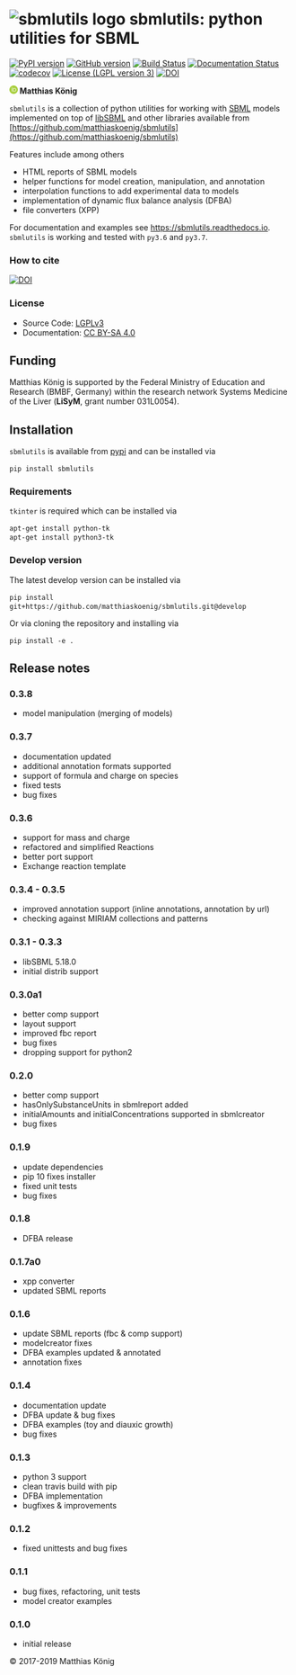 
<h1><img alt="sbmlutils logo" src="./docs_builder/images/sbmlutils-logo-small.png" height="60" /> sbmlutils: python utilities for SBML</h1>

[![PyPI version](https://badge.fury.io/py/sbmlutils.svg)](https://badge.fury.io/py/sbmlutils)
[![GitHub version](https://badge.fury.io/gh/matthiaskoenig%2Fsbmlutils.svg)](https://badge.fury.io/gh/matthiaskoenig%2Fsbmlutils)
[![Build Status](https://travis-ci.org/matthiaskoenig/sbmlutils.svg?branch=develop)](https://travis-ci.org/matthiaskoenig/sbmlutils)
[![Documentation Status](https://readthedocs.org/projects/sbmlutils/badge/?version=latest)](http://sbmlutils.readthedocs.io/en/latest/)
[![codecov](https://codecov.io/gh/matthiaskoenig/sbmlutils/branch/develop/graph/badge.svg)](https://codecov.io/gh/matthiaskoenig/sbmlutils)
[![License (LGPL version 3)](https://img.shields.io/badge/license-LGPLv3.0-blue.svg?style=flat-square)](http://opensource.org/licenses/LGPL-3.0)
[![DOI](https://zenodo.org/badge/55952847.svg)](https://zenodo.org/badge/latestdoi/55952847)


<b><a href="https://orcid.org/0000-0003-1725-179X" title="https://orcid.org/0000-0003-1725-179X"><img src="./docs_builder/images/orcid.png" height="15"/></a> Matthias König</b>

`sbmlutils` is a collection of python utilities for working with [SBML](http://www.sbml.org) models implemented on top of [libSBML](http://sbml.org/Software/libSBML)
and other libraries available from [https://github.com/matthiaskoenig/sbmlutils](https://github.com/matthiaskoenig/sbmlutils)

Features include among others

* HTML reports of SBML models
* helper functions for model creation, manipulation, and annotation
* interpolation functions to add experimental data to models
* implementation of dynamic flux balance analysis (DFBA)
* file converters (XPP)

For documentation and examples see https://sbmlutils.readthedocs.io. `sbmlutils` is working and tested with `py3.6` and `py3.7`.  
  
### How to cite
[![DOI](https://zenodo.org/badge/55952847.svg)](https://zenodo.org/badge/latestdoi/55952847)  

### License
* Source Code: [LGPLv3](http://opensource.org/licenses/LGPL-3.0)
* Documentation: [CC BY-SA 4.0](http://creativecommons.org/licenses/by-sa/4.0/)

## Funding
Matthias König is supported by the Federal Ministry of Education and Research (BMBF, Germany)
within the research network Systems Medicine of the Liver (**LiSyM**, grant number 031L0054).


## Installation
`sbmlutils` is available from [pypi](https://pypi.python.org/pypi/sbmlutils) and 
can be installed via 
```
pip install sbmlutils
```

### Requirements
`tkinter` is required which can be installed via
```
apt-get install python-tk
apt-get install python3-tk
```

### Develop version
The latest develop version can be installed via
```
pip install git+https://github.com/matthiaskoenig/sbmlutils.git@develop
```
Or via cloning the repository and installing via
```
pip install -e .
```

## Release notes
### 0.3.8
* model manipulation (merging of models)

### 0.3.7
* documentation updated
* additional annotation formats supported
* support of formula and charge on species
* fixed tests
* bug fixes

### 0.3.6
* support for mass and charge
* refactored and simplified Reactions
* better port support
* Exchange reaction template

### 0.3.4 - 0.3.5
* improved annotation support (inline annotations, annotation by url)
* checking against MIRIAM collections and patterns

### 0.3.1 - 0.3.3
* libSBML 5.18.0
* initial distrib support

### 0.3.0a1
* better comp support
* layout support
* improved fbc report
* bug fixes
* dropping support for python2

### 0.2.0
* better comp support
* hasOnlySubstanceUnits in sbmlreport added
* initialAmounts and initialConcentrations supported in sbmlcreator
* bug fixes

### 0.1.9
* update dependencies
* pip 10 fixes installer
* fixed unit tests
* bug fixes

### 0.1.8
* DFBA release

### 0.1.7a0
* xpp converter
* updated SBML reports

### 0.1.6
* update SBML reports (fbc & comp support)
* modelcreator fixes
* DFBA examples updated & annotated
* annotation fixes

### 0.1.4
* documentation update
* DFBA update & bug fixes
* DFBA examples (toy and diauxic growth)
* bug fixes

### 0.1.3
* python 3 support
* clean travis build with pip
* DFBA implementation
* bugfixes & improvements

### 0.1.2
* fixed unittests and bug fixes

### 0.1.1
* bug fixes, refactoring, unit tests
* model creator examples

### 0.1.0
* initial release


&copy; 2017-2019 Matthias König
